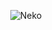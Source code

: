 <div style="text-align: center;">

![Neko](https://media.tenor.com/-XrVpAPj-0gAAAAd/fire-force.gif)

</div>

